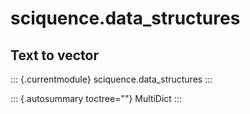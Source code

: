 sciquence.data\_structures
==========================

Text to vector
--------------

::: {.currentmodule}
sciquence.data\_structures
:::

::: {.autosummary toctree=""}
MultiDict
:::
